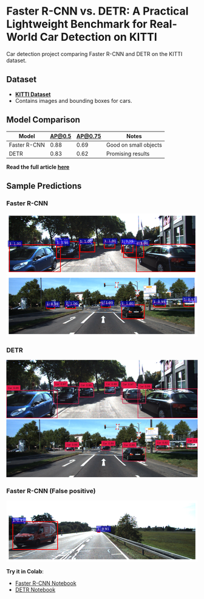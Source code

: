 # Faster R-CNN vs. DETR: A Practical Lightweight Benchmark for Real-World Car Detection on KITTI
Car detection project comparing Faster R-CNN and DETR on the KITTI dataset.

## Dataset
- **[KITTI Dataset](https://www.cvlibs.net/datasets/kitti/)**
- Contains images and bounding boxes for cars.

## Model Comparison
| Model        | AP@0.5 | AP@0.75 | Notes                  |
|--------------|--------|---------|------------------------|
| Faster R-CNN | 0.88   | 0.69    | Good on small objects  |
| DETR         | 0.83   | 0.62    | Promising results      |

**Read the full article [here](https://medium.com/@monishatemp20/faster-r-cnn-vs-detr-a-practical-lightweight-benchmark-for-real-world-car-detection-on-kitti-983c714e2da3)**

## Sample Predictions

### Faster R-CNN
![Faster R-CNN Result](results/Faster_R-CNN/prediction1.png)
![Faster R-CNN Result](results/Faster_R-CNN/prediction2.png)

### DETR
![DETR Result](results/DETR/prediction1.jpg)
![DETR Result](results/DETR/prediction2.jpg)

### Faster R-CNN (False positive)
![Faster R-CNN Result](results/Faster_R-CNN/False_positive.png)

 **Try it in Colab**:
- [Faster R-CNN Notebook](notebooks/Faster_R_CNN_on_Kitti.py)
- [DETR Notebook](notebooks/detr_on_kitti.py)

